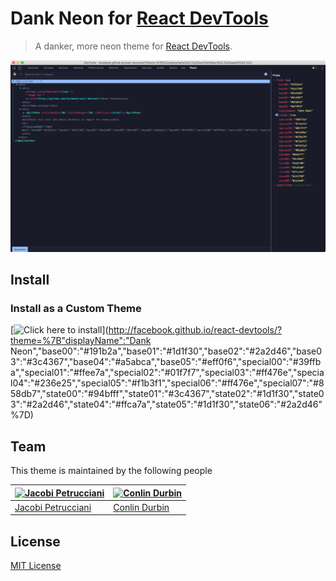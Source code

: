 # Dank Neon for [React DevTools](https://github.com/facebook/react-devtools)

> A danker, more neon theme for [React DevTools](https://github.com/facebook/react-devtools).

![Screenshot](./assets/ReactDevTools.png)

## Install

### Install as a Custom Theme

[![Click here to install](https://dankneon.com/assets/install_button.png)](http://facebook.github.io/react-devtools/?theme=%7B"displayName":"Dank Neon","base00":"#191b2a","base01":"#1d1f30","base02":"#2a2d46","base03":"#3c4367","base04":"#a5abca","base05":"#eff0f6","special00":"#39ffba","special01":"#ffee7a","special02":"#01f7f7","special03":"#ff476e","special04":"#236e25","special05":"#f1b3f1","special06":"#ff476e","special07":"#858db7","state00":"#94bfff","state01":"#3c4367","state02":"#1d1f30","state03":"#2a2d46","state04":"#ffca7a","state05":"#1d1f30","state06":"#2a2d46"%7D)

## Team

This theme is maintained by the following people

| [![Jacobi Petrucciani](https://avatars1.githubusercontent.com/u/8117202?s=70&v=4)](https://github.com/jpetrucciani) | [![Conlin Durbin](https://avatars0.githubusercontent.com/u/2363236?s=70&v=4)](https://github.com/wuz) |
| ------------------------------------------------------------------------------------------------------------------- | ----------------------------------------------------------------------------------------------------- |
| [Jacobi Petrucciani](https://github.com/jpetrucciani)                                                               | [Conlin Durbin](https://github.com/wuz)                                                               |

## License

[MIT License](./LICENSE)
